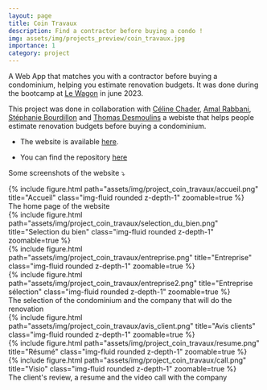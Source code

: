 ```yaml
---
layout: page
title: Coin Travaux
description: Find a contractor before buying a condo !
img: assets/img/projects_preview/coin_travaux.jpg
importance: 1
category: project
---
```


A Web App that matches you with a contractor before buying a condominium, helping you estimate renovation budgets. It was done during the bootcamp at [Le Wagon](https://www.lewagon.com/) in june 2023.

This project was done in collaboration with [Céline Chader](https://github.com/celine-chader/), [Amal Rabbani](https://github.com/AmalRabbani), [Stéphanie Bourdillon](https://github.com/Boubouboubs/) and [Thomas Desmoulins](https://github.com/TDesmoul?tab=overview&from=2020-12-01&to=2020-12-31)  a webiste that helps people estimate renovation budgets before buying a condominium.

- The website is available [here](https://coin-travaux.site).

- You can find the repository [here](https://github.com/DsWagon/coin_travaux)

Some screenshots of the website :arrow_heading_down:

<div class="row">
    <div class="col-sm mt-3 mt-md-0">
        {% include figure.html path="assets/img/project_coin_travaux/accueil.png" title="Accueil" class="img-fluid rounded z-depth-1" zoomable=true %}
    </div>
</div>
<div class="caption">
    The home page of the website
</div>

<div class="row mt-3">
    <div class="col-sm mt-3 mt-md-0">
        {% include figure.html path="assets/img/project_coin_travaux/selection_du_bien.png" title="Selection du bien" class="img-fluid rounded z-depth-1" zoomable=true %}
    </div>
    <div class="col-sm mt-3 mt-md-0">
        {% include figure.html path="assets/img/project_coin_travaux/entreprise.png" title="Entreprise" class="img-fluid rounded z-depth-1" zoomable=true %}
    </div>
    <div class="col-sm mt-3 mt-md-0">
        {% include figure.html path="assets/img/project_coin_travaux/entreprise2.png" title="Entreprise sélection" class="img-fluid rounded z-depth-1" zoomable=true %}
    </div>
</div>
<div class="caption">
    The selection of the condominium and the company that will do the renovation
</div>

<div class="row mt-3">
    <div class="col-sm mt-3 mt-md-0">
        {% include figure.html path="assets/img/project_coin_travaux/avis_client.png" title="Avis clients" class="img-fluid rounded z-depth-1" zoomable=true %}
    </div>
    <div class="col-sm mt-3 mt-md-0">
        {% include figure.html path="assets/img/project_coin_travaux/resume.png" title="Résumé" class="img-fluid rounded z-depth-1" zoomable=true %}
    </div>
    <div class="col-sm mt-3 mt-md-0">
        {% include figure.html path="assets/img/project_coin_travaux/call.png" title="Visio" class="img-fluid rounded z-depth-1" zoomable=true %}
    </div>
</div>
<div class="caption">
    The client's review, a resume and the video call with the company
</div>

